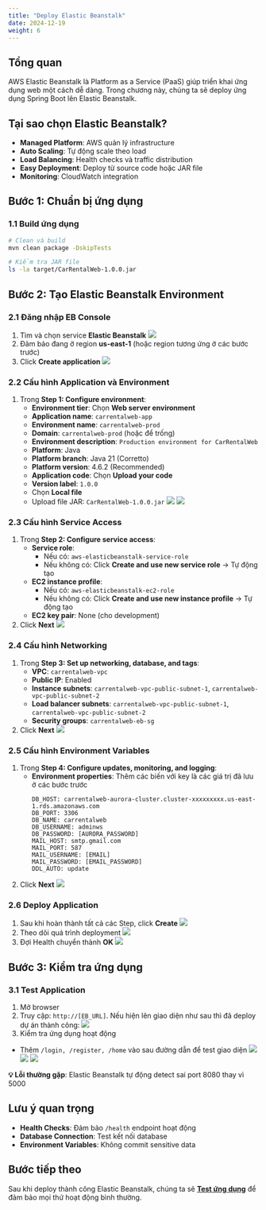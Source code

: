 ```yaml
---
title: "Deploy Elastic Beanstalk"
date: 2024-12-19
weight: 6
---
```


## Tổng quan

AWS Elastic Beanstalk là Platform as a Service (PaaS) giúp triển khai ứng dụng web một cách dễ dàng. Trong chương này, chúng ta sẽ deploy ứng dụng Spring Boot lên Elastic Beanstalk.

## Tại sao chọn Elastic Beanstalk?

- **Managed Platform**: AWS quản lý infrastructure
- **Auto Scaling**: Tự động scale theo load
- **Load Balancing**: Health checks và traffic distribution
- **Easy Deployment**: Deploy từ source code hoặc JAR file
- **Monitoring**: CloudWatch integration

## Bước 1: Chuẩn bị ứng dụng

### 1.1 Build ứng dụng
```bash
# Clean và build
mvn clean package -DskipTests

# Kiểm tra JAR file
ls -la target/CarRentalWeb-1.0.0.jar
```

## Bước 2: Tạo Elastic Beanstalk Environment

### 2.1 Đăng nhập EB Console
1. Tìm và chọn service **Elastic Beanstalk**
![](https://kietlqag.github.io/AWS_DeploySpringBoot_EB_Aurora_CICD/images/006/01.png)
2. Đảm bảo đang ở region **us-east-1** (hoặc region tương ứng ở các bước trước)
3. Click **Create application**
![](https://kietlqag.github.io/AWS_DeploySpringBoot_EB_Aurora_CICD/images/006/02.png)

### 2.2 Cấu hình Application và Environment
1. Trong **Step 1: Configure environment**:
   - **Environment tier**: Chọn **Web server environment**
   - **Application name**: `carrentalweb-app`
   - **Environment name**: `carrentalweb-prod`
   - **Domain**: `carrentalweb-prod` (hoặc để trống)
   - **Environment description**: `Production environment for CarRentalWeb`
   - **Platform**: Java
   - **Platform branch**: Java 21 (Corretto)
   - **Platform version**: 4.6.2 (Recommended)
   - **Application code**: Chọn **Upload your code**
   - **Version label**: `1.0.0`
   - Chọn **Local file**
   - Upload file JAR: `CarRentalWeb-1.0.0.jar`
![](https://kietlqag.github.io/AWS_DeploySpringBoot_EB_Aurora_CICD/images/006/03.png)
![](https://kietlqag.github.io/AWS_DeploySpringBoot_EB_Aurora_CICD/images/006/04.png)

### 2.3 Cấu hình Service Access
1. Trong **Step 2: Configure service access**:
   - **Service role**: 
     - Nếu có: `aws-elasticbeanstalk-service-role`
     - Nếu không có: Click **Create and use new service role** → Tự động tạo
   - **EC2 instance profile**: 
     - Nếu có: `aws-elasticbeanstalk-ec2-role`
     - Nếu không có: Click **Create and use new instance profile** → Tự động tạo
   - **EC2 key pair**: None (cho development)
2. Click **Next**
![](https://kietlqag.github.io/AWS_DeploySpringBoot_EB_Aurora_CICD/images/006/05.png)

### 2.4 Cấu hình Networking
1. Trong **Step 3: Set up networking, database, and tags**:
   - **VPC**: `carrentalweb-vpc`
   - **Public IP**: Enabled
   - **Instance subnets**: `carrentalweb-vpc-public-subnet-1`, `carrentalweb-vpc-public-subnet-2`
   - **Load balancer subnets**: `carrentalweb-vpc-public-subnet-1`, `carrentalweb-vpc-public-subnet-2`
   - **Security groups**: `carrentalweb-eb-sg`
2. Click **Next**
![](https://kietlqag.github.io/AWS_DeploySpringBoot_EB_Aurora_CICD/images/006/06.png)

### 2.5 Cấu hình Environment Variables
1. Trong **Step 4: Configure updates, monitoring, and logging**:
   - **Environment properties**: Thêm các biến với key là các giá trị đã lưu ở các bước trước
     ```
     DB_HOST: carrentalweb-aurora-cluster.cluster-xxxxxxxxx.us-east-1.rds.amazonaws.com
     DB_PORT: 3306
     DB_NAME: carrentalweb
     DB_USERNAME: adminws
     DB_PASSWORD: [AURORA_PASSWORD]
     MAIL_HOST: smtp.gmail.com
     MAIL_PORT: 587
     MAIL_USERNAME: [EMAIL]
     MAIL_PASSWORD: [EMAIL_PASSWORD]
     DDL_AUTO: update
     ```
2. Click **Next**
![](https://kietlqag.github.io/AWS_DeploySpringBoot_EB_Aurora_CICD/images/006/07.png)

### 2.6 Deploy Application
1. Sau khi hoàn thành tất cả các Step, click **Create**
![](https://kietlqag.github.io/AWS_DeploySpringBoot_EB_Aurora_CICD/images/006/08.png)
2. Theo dõi quá trình deployment
![](https://kietlqag.github.io/AWS_DeploySpringBoot_EB_Aurora_CICD/images/006/09.png)
3. Đợi Health chuyển thành **OK**
![](https://kietlqag.github.io/AWS_DeploySpringBoot_EB_Aurora_CICD/images/006/10.png)

## Bước 3: Kiểm tra ứng dụng

### 3.1 Test Application
1. Mở browser
2. Truy cập: `http://[EB_URL]`. Nếu hiện lên giao diện như sau thì đã deploy dự án thành công:
![](https://kietlqag.github.io/AWS_DeploySpringBoot_EB_Aurora_CICD/images/006/001.png)
3. Kiểm tra ứng dụng hoạt động
- Thêm `/login, /register, /home` vào sau đường dẫn để test giao diện
![](https://kietlqag.github.io/AWS_DeploySpringBoot_EB_Aurora_CICD/images/006/002.png)
![](https://kietlqag.github.io/AWS_DeploySpringBoot_EB_Aurora_CICD/images/006/003.png)
![](https://kietlqag.github.io/AWS_DeploySpringBoot_EB_Aurora_CICD/images/006/004.png)

**💡 Lỗi thường gặp**: Elastic Beanstalk tự động detect sai port 8080 thay vì 5000

## Lưu ý quan trọng

- **Health Checks**: Đảm bảo `/health` endpoint hoạt động
- **Database Connection**: Test kết nối database
- **Environment Variables**: Không commit sensitive data

## Bước tiếp theo

Sau khi deploy thành công Elastic Beanstalk, chúng ta sẽ **[Test ứng dụng](../7-Test-ung-dung/)** để đảm bảo mọi thứ hoạt động bình thường. 
